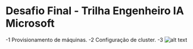 # Desafio Final - Trilha Engenheiro IA Microsoft

-1 Provisionamento de máquinas.
-2 Configuração de cluster.
-3 
![alt text](https://github.com/herigson/desafioanalisedados/blob/main/imagens/Treinamento-da-AI.png)
